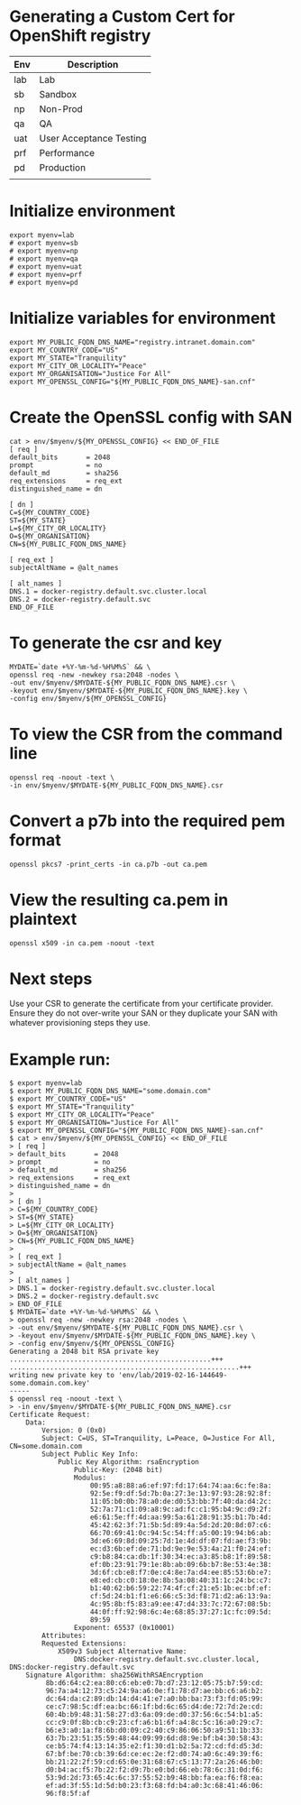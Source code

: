 # Generating a Custom Cert for OpenShift registry

| Env | Description             |
| --- | ----------------------- |
| lab | Lab                     |
| sb  | Sandbox                 |
| np  | Non-Prod                |
| qa  | QA                      |
| uat | User Acceptance Testing |
| prf | Performance             |
| pd  | Production              |
|     |                         |

# Initialize environment
```
export myenv=lab
# export myenv=sb
# export myenv=np
# export myenv=qa
# export myenv=uat
# export myenv=prf
# export myenv=pd
```

# Initialize variables for environment
```
export MY_PUBLIC_FQDN_DNS_NAME="registry.intranet.domain.com"
export MY_COUNTRY_CODE="US"
export MY_STATE="Tranquility"
export MY_CITY_OR_LOCALITY="Peace"
export MY_ORGANISATION="Justice For All"
export MY_OPENSSL_CONFIG="${MY_PUBLIC_FQDN_DNS_NAME}-san.cnf"
```

# Create the OpenSSL config with SAN
```
cat > env/$myenv/${MY_OPENSSL_CONFIG} << END_OF_FILE
[ req ]
default_bits       = 2048
prompt             = no
default_md         = sha256
req_extensions     = req_ext
distinguished_name = dn

[ dn ]
C=${MY_COUNTRY_CODE}
ST=${MY_STATE}
L=${MY_CITY_OR_LOCALITY}
O=${MY_ORGANISATION}
CN=${MY_PUBLIC_FQDN_DNS_NAME}

[ req_ext ]
subjectAltName = @alt_names

[ alt_names ]
DNS.1 = docker-registry.default.svc.cluster.local
DNS.2 = docker-registry.default.svc
END_OF_FILE
```

# To generate the csr and key
```
MYDATE=`date +%Y-%m-%d-%H%M%S` && \
openssl req -new -newkey rsa:2048 -nodes \
-out env/$myenv/$MYDATE-${MY_PUBLIC_FQDN_DNS_NAME}.csr \
-keyout env/$myenv/$MYDATE-${MY_PUBLIC_FQDN_DNS_NAME}.key \
-config env/$myenv/${MY_OPENSSL_CONFIG}
```

# To view the CSR from the command line
```
openssl req -noout -text \
-in env/$myenv/$MYDATE-${MY_PUBLIC_FQDN_DNS_NAME}.csr
```

# Convert a p7b into the required pem format
```
openssl pkcs7 -print_certs -in ca.p7b -out ca.pem
```
# View the resulting ca.pem in plaintext
```
openssl x509 -in ca.pem -noout -text
```

# Next steps

Use your CSR to generate the certificate from your certificate provider.
Ensure they do not over-write your SAN or they duplicate your SAN with
whatever provisioning steps they use.

# Example run:
```
$ export myenv=lab
$ export MY_PUBLIC_FQDN_DNS_NAME="some.domain.com"
$ export MY_COUNTRY_CODE="US"
$ export MY_STATE="Tranquility"
$ export MY_CITY_OR_LOCALITY="Peace"
$ export MY_ORGANISATION="Justice For All"
$ export MY_OPENSSL_CONFIG="${MY_PUBLIC_FQDN_DNS_NAME}-san.cnf"
$ cat > env/$myenv/${MY_OPENSSL_CONFIG} << END_OF_FILE
> [ req ]
> default_bits       = 2048
> prompt             = no
> default_md         = sha256
> req_extensions     = req_ext
> distinguished_name = dn
>
> [ dn ]
> C=${MY_COUNTRY_CODE}
> ST=${MY_STATE}
> L=${MY_CITY_OR_LOCALITY}
> O=${MY_ORGANISATION}
> CN=${MY_PUBLIC_FQDN_DNS_NAME}
>
> [ req_ext ]
> subjectAltName = @alt_names
>
> [ alt_names ]
> DNS.1 = docker-registry.default.svc.cluster.local
> DNS.2 = docker-registry.default.svc
> END_OF_FILE
$ MYDATE=`date +%Y-%m-%d-%H%M%S` && \
> openssl req -new -newkey rsa:2048 -nodes \
> -out env/$myenv/$MYDATE-${MY_PUBLIC_FQDN_DNS_NAME}.csr \
> -keyout env/$myenv/$MYDATE-${MY_PUBLIC_FQDN_DNS_NAME}.key \
> -config env/$myenv/${MY_OPENSSL_CONFIG}
Generating a 2048 bit RSA private key
..................................................+++
.........................................................+++
writing new private key to 'env/lab/2019-02-16-144649-some.domain.com.key'
-----
$ openssl req -noout -text \
> -in env/$myenv/$MYDATE-${MY_PUBLIC_FQDN_DNS_NAME}.csr
Certificate Request:
    Data:
        Version: 0 (0x0)
        Subject: C=US, ST=Tranquility, L=Peace, O=Justice For All, CN=some.domain.com
        Subject Public Key Info:
            Public Key Algorithm: rsaEncryption
                Public-Key: (2048 bit)
                Modulus:
                    00:95:a8:88:a6:ef:97:fd:17:64:74:aa:6c:fe:8a:
                    92:5e:f9:df:5d:7b:0a:27:3e:13:97:93:28:92:8f:
                    11:05:b0:0b:78:a0:de:d0:53:bb:7f:40:da:d4:2c:
                    52:7a:71:c1:09:a8:9c:ad:fc:c1:95:b4:9c:d9:2f:
                    e6:61:5e:ff:4d:aa:99:5a:61:28:91:35:b1:7b:4d:
                    45:42:62:3f:71:5b:5d:89:4a:5d:2d:20:8d:07:c6:
                    66:70:69:41:0c:94:5c:54:ff:a5:00:19:94:b6:ab:
                    3d:e6:69:8d:09:25:7d:1e:4d:df:07:fd:ae:f3:9b:
                    ec:d3:6b:ef:de:71:bd:9e:9e:53:4a:21:f0:24:ef:
                    c9:b8:84:ca:db:1f:30:34:ec:a3:85:b8:1f:89:58:
                    ef:0b:23:91:79:1e:8b:ab:09:6b:b7:8e:53:4e:38:
                    3d:6f:cb:e8:f7:0e:c4:8e:7a:d4:ee:85:53:6b:e7:
                    e8:ed:cb:c0:18:0e:8b:5a:08:40:31:1c:24:bc:c7:
                    b1:40:62:b6:59:22:74:4f:cf:21:e5:1b:ec:bf:ef:
                    cf:5d:24:b1:f1:e6:66:c5:3d:f8:71:d2:a6:13:9a:
                    4c:95:8b:f5:83:a9:ee:47:d4:33:7c:72:67:08:5b:
                    44:0f:ff:92:98:6c:4e:68:85:37:27:1c:fc:09:5d:
                    89:59
                Exponent: 65537 (0x10001)
        Attributes:
        Requested Extensions:
            X509v3 Subject Alternative Name:
                DNS:docker-registry.default.svc.cluster.local, DNS:docker-registry.default.svc
    Signature Algorithm: sha256WithRSAEncryption
         8b:d6:64:c2:ea:80:c6:eb:e0:7b:d7:23:12:05:75:b7:59:cd:
         96:7a:a4:12:73:c5:24:9a:a6:0e:f1:78:d7:ae:bb:c6:a6:b2:
         dc:64:da:c2:89:db:14:d4:41:e7:a0:bb:ba:73:f3:fd:05:99:
         ce:c7:98:5c:df:ea:bc:66:1f:bd:6c:65:d4:de:72:7d:2e:cd:
         60:4b:b9:48:31:58:27:d3:6a:09:de:d0:37:56:6c:54:b1:a5:
         cc:c9:0f:8b:cb:c9:23:cf:a6:b1:6f:a4:8c:5c:16:a0:29:c7:
         b6:e3:a0:1a:f8:6b:d0:09:c2:40:c9:86:06:50:a9:51:1b:33:
         63:7b:23:51:35:59:48:44:09:99:6d:d8:9e:bf:b4:30:58:43:
         ce:b5:74:f4:13:14:35:e2:f1:30:d1:b2:5a:72:cd:fd:d5:3d:
         67:bf:be:70:cb:39:6d:ce:ec:2e:f2:d0:74:a0:6c:49:39:f6:
         bb:21:22:2f:59:cd:65:0e:31:68:67:c5:13:77:2a:26:46:b0:
         d0:b4:ac:f5:7b:22:f2:d9:7b:e0:bd:66:eb:78:6c:31:0d:f6:
         53:9d:2d:73:65:4c:6c:37:55:52:b9:48:bb:fa:ea:f6:f8:ea:
         ef:ad:3f:55:1d:5d:b0:23:f3:68:fd:b4:a0:3c:68:41:46:06:
         96:f8:5f:af
```
